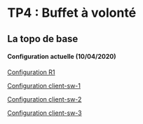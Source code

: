 # TP4 : Buffet à volonté

## La topo de base
#### Configuration actuelle (10/04/2020)

[Configuration R1](/router.txt)

[Configuration client-sw-1](/client-sw1.txt)

[Configuration client-sw-2](/client-sw2.txt)

[Configuration client-sw-3](/client-sw3.txt)